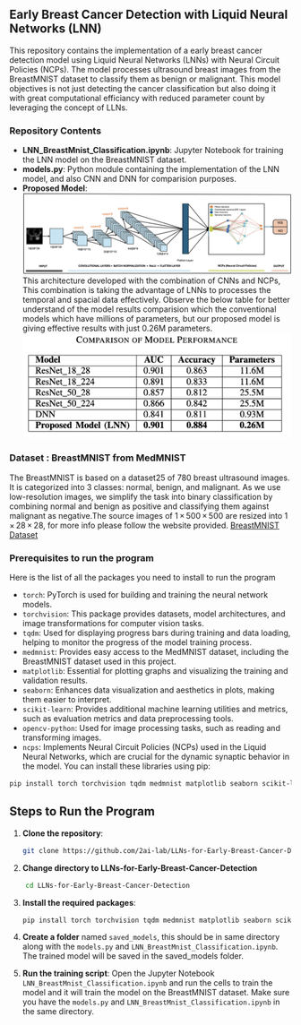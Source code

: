 ## Early Breast Cancer Detection with Liquid Neural Networks (LNN)

This repository contains the implementation of a early breast cancer detection model using Liquid Neural Networks (LNNs) with Neural Circuit Policies (NCPs). The model processes ultrasound breast images from the BreastMNIST dataset to classify them as benign or malignant.
This model objectives is not just detecting the cancer classification but also doing it with great computational efficiancy with reduced parameter count by leveraging the concept of LLNs.

### Repository Contents
- **LNN_BreastMnist_Classification.ipynb**: Jupyter Notebook for training the LNN model on the BreastMNIST dataset.
- **models.py**: Python module containing the implementation of the LNN model, and also CNN and DNN for comparision purposes.
- **Proposed Model**:
![Proposed Model](proposed_model.png)
This architecture developed with the combination of CNNs and NCPs, This combination is taking the advantage of LNNs to processes the temporal and spacial data effectively. Observe the below table for better understand of the model results comparision which the conventional models which have millions of parameters, but our proposed model is giving effective results with just 0.26M parameters.
![Results Comparision](results_comparision.png)

### Dataset : BreastMNIST from MedMNIST
The BreastMNIST is based on a dataset25 of 780 breast ultrasound images. It is categorized into 3 classes: normal, benign, and malignant. As we use low-resolution images, we simplify the task into binary classification by combining normal and benign as positive and classifying them against malignant as negative.The source images of 1 × 500 × 500 are resized into 1 × 28 × 28, for more info please follow the website provided. [BreastMNIST Dataset](https://medmnist.com/)


### Prerequisites to run the program 
Here is the list of all the packages you need to install to run the program

* `torch`: PyTorch is used for building and training the neural network models.
* `torchvision`: This package provides datasets, model architectures, and image transformations for computer vision tasks.
* `tqdm`: Used for displaying progress bars during training and data loading, helping to monitor the progress of the model training process.
* `medmnist`: Provides easy access to the MedMNIST dataset, including the BreastMNIST dataset used in this project.
* `matplotlib`: Essential for plotting graphs and visualizing the training and validation results.
* `seaborn`: Enhances data visualization and aesthetics in plots, making them easier to interpret.
* `scikit-learn`: Provides additional machine learning utilities and metrics, such as evaluation metrics and data preprocessing tools.
* `opencv-python`: Used for image processing tasks, such as reading and transforming images.
* `ncps`: Implements Neural Circuit Policies (NCPs) used in the Liquid Neural Networks, which are crucial for the dynamic synaptic behavior in the model.
You can install these libraries using pip:
```bash
pip install torch torchvision tqdm medmnist matplotlib seaborn scikit-learn opencv-python ncps
```

## Steps to Run the Program

1. __Clone the repository__:
    ```bash
    git clone https://github.com/2ai-lab/LLNs-for-Early-Breast-Cancer-Detection
    ```
2. __Change directory to LLNs-for-Early-Breast-Cancer-Detection__
```bash
    cd LLNs-for-Early-Breast-Cancer-Detection
```

3. __Install the required packages__:
    ```bash
    pip install torch torchvision tqdm medmnist matplotlib seaborn scikit-learn opencv-python ncps
    ```
4. __Create a folder__ named `saved_models`, this should be in same directory along with the `models.py` and `LNN_BreastMnist_Classification.ipynb`. The trained model will be saved in the saved_models folder.
    
5. __Run the training script__:
   Open the Jupyter Notebook `LNN_BreastMnist_Classification.ipynb` and run the cells to train the model and it will train the model on the BreastMNIST dataset. Make sure you have the `models.py` and `LNN_BreastMnist_Classification.ipynb` in the same directory. 
